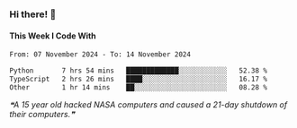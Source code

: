 ### Hi there! 👋

#### This Week I Code With
<!--START_SECTION:waka-->

```txt
From: 07 November 2024 - To: 14 November 2024

Python       7 hrs 54 mins   █████████████░░░░░░░░░░░░   52.38 %
TypeScript   2 hrs 26 mins   ████░░░░░░░░░░░░░░░░░░░░░   16.17 %
Other        1 hr 14 mins    ██░░░░░░░░░░░░░░░░░░░░░░░   08.28 %
```

<!--END_SECTION:waka-->

<!--STARTS_HERE_QUOTE_README-->
<i>❝A 15 year old hacked NASA computers and caused a 21-day shutdown of their computers.❞</i>
<!--ENDS_HERE_QUOTE_README-->
